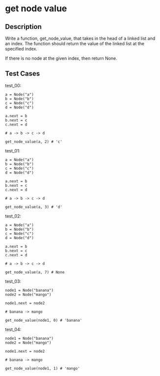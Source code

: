 # get node value

## Description

Write a function, get_node_value, that takes in the head of a linked list and an index. The function should return the value of the linked list at the specified index.

If there is no node at the given index, then return None.

## Test Cases

test_00:

```text
a = Node("a")
b = Node("b")
c = Node("c")
d = Node("d")

a.next = b
b.next = c
c.next = d

# a -> b -> c -> d

get_node_value(a, 2) # 'c'
```

test_01:

```text
a = Node("a")
b = Node("b")
c = Node("c")
d = Node("d")

a.next = b
b.next = c
c.next = d

# a -> b -> c -> d

get_node_value(a, 3) # 'd'
```

test_02:

```text
a = Node("a")
b = Node("b")
c = Node("c")
d = Node("d")

a.next = b
b.next = c
c.next = d

# a -> b -> c -> d

get_node_value(a, 7) # None
```

test_03:

```text
node1 = Node("banana")
node2 = Node("mango")

node1.next = node2

# banana -> mango

get_node_value(node1, 0) # 'banana'
```

test_04:

```text
node1 = Node("banana")
node2 = Node("mango")

node1.next = node2

# banana -> mango

get_node_value(node1, 1) # 'mango'
```
